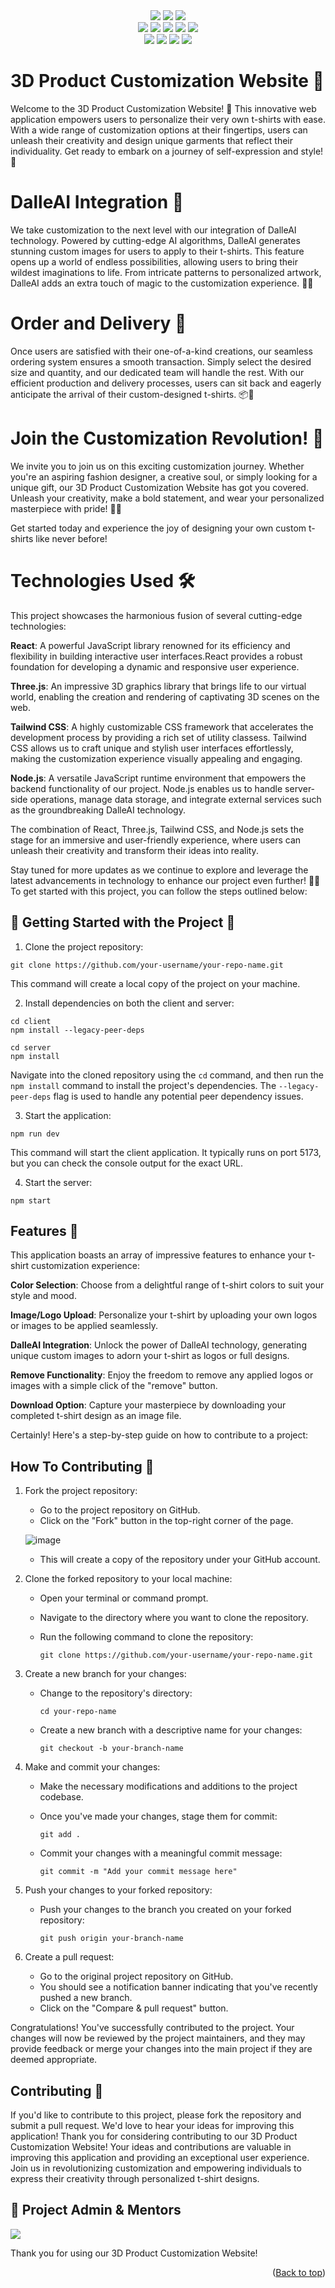   <div id="top"></div>
<div align="center">
<img src="https://forthebadge.com/images/badges/built-with-love.svg" />
<img src="https://forthebadge.com/images/badges/uses-brains.svg" />
<img src="https://forthebadge.com/images/badges/powered-by-responsibility.svg" />
  <br>
  <img src="https://img.shields.io/github/repo-size/amanjaiman1/Product_3D?style=for-the-badge" />
  <img src="https://img.shields.io/github/issues/amanjaiman1/Product_3D?style=for-the-badge" />
  <img src="https://img.shields.io/github/issues-closed-raw/amanjaiman1/Product_3D?style=for-the-badge" />
  
<img src="https://img.shields.io/github/forks/amanjaiman1/Product_3D?style=for-the-badge" />
  <img src="https://img.shields.io/github/issues-pr/amanjaiman1/Product_3D?style=for-the-badge" /><br>
  <img src="https://img.shields.io/github/issues-pr-closed-raw/amanjaiman1/Product_3D?style=for-the-badge" />
  <img src="https://img.shields.io/github/stars/amanjaiman1/Product_3d?style=for-the-badge" />
  <img src="https://img.shields.io/github/contributors/amanjaiman1/Product_3D?style=for-the-badge" />
  <img src="https://img.shields.io/github/last-commit/amanjaiman1/Product_3D?style=for-the-badge" />
  </div>

# 3D Product Customization Website 🎨
Welcome to the 3D Product Customization Website! 🌟 This innovative web application empowers users to personalize their very own t-shirts with ease. With a wide range of customization options at their fingertips, users can unleash their creativity and design unique garments that reflect their individuality. Get ready to embark on a journey of self-expression and style! 🎉

# DalleAI Integration 🤖
We take customization to the next level with our integration of DalleAI technology. Powered by cutting-edge AI algorithms, DalleAI generates stunning custom images for users to apply to their t-shirts. This feature opens up a world of endless possibilities, allowing users to bring their wildest imaginations to life. From intricate patterns to personalized artwork, DalleAI adds an extra touch of magic to the customization experience. 🎨🤩

# Order and Delivery 🚚
Once users are satisfied with their one-of-a-kind creations, our seamless ordering system ensures a smooth transaction. Simply select the desired size and quantity, and our dedicated team will handle the rest. With our efficient production and delivery processes, users can sit back and eagerly anticipate the arrival of their custom-designed t-shirts. 📦💨

# Join the Customization Revolution! 🚀
We invite you to join us on this exciting customization journey. Whether you're an aspiring fashion designer, a creative soul, or simply looking for a unique gift, our 3D Product Customization Website has got you covered. Unleash your creativity, make a bold statement, and wear your personalized masterpiece with pride! 👕✨

Get started today and experience the joy of designing your own custom t-shirts like never before!

# Technologies Used 🛠️
This project showcases the harmonious fusion of several cutting-edge technologies:

**React**: A powerful JavaScript library renowned for its efficiency and flexibility in building interactive user interfaces.React provides a robust foundation for developing a dynamic and responsive user experience.

**Three.js**: An impressive 3D graphics library that brings life to our virtual world, enabling the creation and rendering of captivating 3D scenes on the web.

**Tailwind CSS**: A highly customizable CSS framework that accelerates the development process by providing a rich set of utility classess. Tailwind CSS allows us to craft unique and stylish user interfaces effortlessly, making the customization experience visually appealing and engaging.

**Node.js**: A versatile JavaScript runtime environment that empowers the backend functionality of our project. Node.js enables us to handle server-side operations, manage data storage, and integrate external services such as the groundbreaking DalleAI technology. 

The combination of React, Three.js, Tailwind CSS, and Node.js sets the stage for an immersive and user-friendly experience, where users can unleash their creativity and transform their ideas into reality.

Stay tuned for more updates as we continue to explore and leverage the latest advancements in technology to enhance our project even further! 🚀🌟
To get started with this project, you can follow the steps outlined below:


## 🚀 Getting Started with the Project 🎉


1. Clone the project repository:
```
git clone https://github.com/your-username/your-repo-name.git
```
This command will create a local copy of the project on your machine.

2. Install dependencies on both the client and server:
```
cd client
npm install --legacy-peer-deps

cd server
npm install
```
Navigate into the cloned repository using the `cd` command, and then run the `npm install` command to install the project's dependencies. The `--legacy-peer-deps` flag is used to handle any potential peer dependency issues.

3. Start the application:
```
npm run dev
```
This command will start the client application. It typically runs on port 5173, but you can check the console output for the exact URL.

4. Start the server:
```
npm start
```

## Features 🌟
This application boasts an array of impressive features to enhance your t-shirt customization experience:

**Color Selection**: Choose from a delightful range of t-shirt colors to suit your style and mood.


**Image/Logo Upload**: Personalize your t-shirt by uploading your own logos or images to be applied seamlessly.


**DalleAI Integration**: Unlock the power of DalleAI technology, generating unique custom images to adorn your t-shirt as logos or full designs.


**Remove Functionality**: Enjoy the freedom to remove any applied logos or images with a simple click of the "remove" button.


**Download Option**: Capture your masterpiece by downloading your completed t-shirt design as an image file.

Certainly! Here's a step-by-step guide on how to contribute to a project:


## How To Contributing 🤝

1. Fork the project repository:
   - Go to the project repository on GitHub.
   - Click on the "Fork" button in the top-right corner of the page.
   
   ![image](https://github.com/Ayush-Tibrewal/Product_3D/assets/96817905/789dda31-5f38-4102-aca8-731d7f2f5f2f)

   
   - This will create a copy of the repository under your GitHub account.

2. Clone the forked repository to your local machine:
   - Open your terminal or command prompt.
   - Navigate to the directory where you want to clone the repository.
   - Run the following command to clone the repository:
     
     ```
     git clone https://github.com/your-username/your-repo-name.git
     ```

3. Create a new branch for your changes:
   - Change to the repository's directory:
     
     ```
     cd your-repo-name
     ```
     
   - Create a new branch with a descriptive name for your changes:
     
     ```
     git checkout -b your-branch-name
     ```

4. Make and commit your changes:
   - Make the necessary modifications and additions to the project codebase.
   - Once you've made your changes, stage them for commit:
     
     ```
     git add .
     ```
     
   - Commit your changes with a meaningful commit message:
     
     ```
     git commit -m "Add your commit message here"
     ```

5. Push your changes to your forked repository:
   - Push your changes to the branch you created on your forked repository:
     
     ```
     git push origin your-branch-name
     ```

6. Create a pull request:
   - Go to the original project repository on GitHub.
   - You should see a notification banner indicating that you've recently pushed a new branch.
   - Click on the "Compare & pull request" button.

Congratulations! You've successfully contributed to the project. Your changes will now be reviewed by the project maintainers, and they may provide feedback or merge your changes into the main project if they are deemed appropriate.


## Contributing 🤝

If you'd like to contribute to this project, please fork the repository and submit a pull request. We'd love to hear your ideas for improving this application! Thank you for considering contributing to our 3D Product Customization Website! Your ideas and contributions are valuable in improving this application and providing an exceptional user experience. Join us in revolutionizing customization and empowering individuals to express their creativity through personalized t-shirt designs.
## :cowboy_hat_face: Project Admin & Mentors


<a href="https://github.com/amanjaiman1/Product_3D/graphs/contributors"> 
    <img src="https://contrib.rocks/image?repo=amanjaiman1/Product_3D" /> 
</a>

Thank you for using our 3D Product Customization Website!

<p align="right">(<a href="#top">Back to top</a>)</p>
